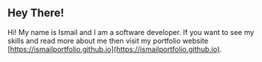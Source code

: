 ## Hey There!

Hi! My name is Ismail and I am a software developer. If you want to see my skills and read more about me then visit my portfolio website [https://ismailportfolio.github.io](https://ismailportfolio.github.io).

